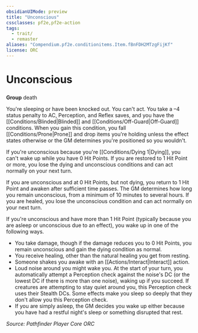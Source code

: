 ```yaml
---
obsidianUIMode: preview
title: "Unconscious"
cssclasses: pf2e,pf2e-action
tags:
  - trait/
  - remaster
aliases: "Compendium.pf2e.conditionitems.Item.fBnFDH2MTzgFijKf"
license: ORC
---
```

# Unconscious

### 

**Group** death




You're sleeping or have been knocked out. You can't act. You take a –4 status penalty to AC, Perception, and Reflex saves, and you have the [[Conditions/Blinded|Blinded]] and [[Conditions/Off-Guard|Off-Guard]] conditions. When you gain this condition, you fall [[Conditions/Prone|Prone]] and drop items you're holding unless the effect states otherwise or the GM determines you're positioned so you wouldn't.

If you're unconscious because you're [[Conditions/Dying 1|Dying]], you can't wake up while you have 0 Hit Points. If you are restored to 1 Hit Point or more, you lose the dying and unconscious conditions and can act normally on your next turn.

If you are unconscious and at 0 Hit Points, but not dying, you return to 1 Hit Point and awaken after sufficient time passes. The GM determines how long you remain unconscious, from a minimum of 10 minutes to several hours. If you are healed, you lose the unconscious condition and can act normally on your next turn.

If you're unconscious and have more than 1 Hit Point (typically because you are asleep or unconscious due to an effect), you wake up in one of the following ways.

*   You take damage, though if the damage reduces you to 0 Hit Points, you remain unconscious and gain the dying condition as normal.
*   You receive healing, other than the natural healing you get from resting.
*   Someone shakes you awake with an [[Actions/Interact|Interact]] action.
*   Loud noise around you might wake you. At the start of your turn, you automatically attempt a Perception check against the noise's DC (or the lowest DC if there is more than one noise), waking up if you succeed. If creatures are attempting to stay quiet around you, this Perception check uses their Stealth DCs. Some effects make you sleep so deeply that they don't allow you this Perception check.
*   If you are simply asleep, the GM decides you wake up either because you have had a restful night's sleep or something disrupted that rest.

*Source: Pathfinder Player Core*
*ORC*